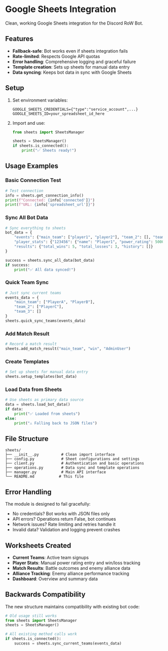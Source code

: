 # Google Sheets Integration

Clean, working Google Sheets integration for the Discord RoW Bot.

## Features

- **Fallback-safe**: Bot works even if sheets integration fails
- **Rate-limited**: Respects Google API quotas
- **Error handling**: Comprehensive logging and graceful failure
- **Template creation**: Sets up sheets for manual data entry
- **Data syncing**: Keeps bot data in sync with Google Sheets

## Setup

1. Set environment variables:
   ```
   GOOGLE_SHEETS_CREDENTIALS={"type":"service_account",...}
   GOOGLE_SHEETS_ID=your_spreadsheet_id_here
   ```

2. Import and use:
   ```python
   from sheets import SheetsManager

   sheets = SheetsManager()
   if sheets.is_connected():
       print("✅ Sheets ready!")
   ```

## Usage Examples

### Basic Connection Test
```python
# Test connection
info = sheets.get_connection_info()
print(f"Connected: {info['connected']}")
print(f"URL: {info['spreadsheet_url']}")
```

### Sync All Bot Data
```python
# Sync everything to sheets
bot_data = {
    "events": {"main_team": ["player1", "player2"], "team_2": [], "team_3": []},
    "player_stats": {"123456": {"name": "Player1", "power_rating": 50000000}},
    "results": {"total_wins": 5, "total_losses": 3, "history": []}
}

success = sheets.sync_all_data(bot_data)
if success:
    print("✅ All data synced!")
```

### Quick Team Sync
```python
# Just sync current teams
events_data = {
    "main_team": ["PlayerA", "PlayerB"],
    "team_2": ["PlayerC"],
    "team_3": []
}
sheets.quick_sync_teams(events_data)
```

### Add Match Result
```python
# Record a match result
sheets.add_match_result("main_team", "win", "AdminUser")
```

### Create Templates
```python
# Set up sheets for manual data entry
sheets.setup_templates(bot_data)
```

### Load Data from Sheets
```python
# Use sheets as primary data source
data = sheets.load_bot_data()
if data:
    print("✅ Loaded from sheets")
else:
    print("⚠️ Falling back to JSON files")
```

## File Structure

```
sheets/
├── __init__.py          # Clean import interface
├── config.py            # Sheet configurations and settings
├── client.py            # Authentication and basic operations
├── operations.py        # Data sync and template operations  
├── manager.py           # Main API interface
└── README.md           # This file
```

## Error Handling

The module is designed to fail gracefully:

- No credentials? Bot works with JSON files only
- API errors? Operations return False, bot continues
- Network issues? Rate limiting and retries handle it
- Invalid data? Validation and logging prevent crashes

## Worksheets Created

- **Current Teams**: Active team signups
- **Player Stats**: Manual power rating entry and win/loss tracking
- **Match Results**: Battle outcomes and enemy alliance data
- **Alliance Tracking**: Enemy alliance performance tracking
- **Dashboard**: Overview and summary data

## Backwards Compatibility

The new structure maintains compatibility with existing bot code:

```python
# Old usage still works
from sheets import SheetsManager
sheets = SheetsManager()

# All existing method calls work
if sheets.is_connected():
    success = sheets.sync_current_teams(events_data)
```